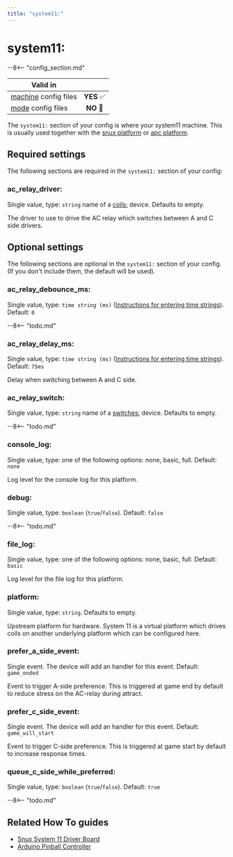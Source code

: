```yaml
---
title: "system11:"
---
```


# system11:


--8<-- "config_section.md"

| Valid in | |
|-----|:----:|
|[machine](instructions/machine_config.md) config files |**YES** :white_check_mark:|
|[mode](instructions/mode_config.md) config files|**NO** :no_entry_sign:|

The `system11:` section of your config is where your system11 machine.
This is usually used together with the
[snux platform](../hardware/snux.md) or
[apc platform](../hardware/apc/index.md).

## Required settings

The following sections are required in the `system11:` section of your
config:

### ac_relay_driver:

Single value, type: `string` name of a [coils:](coils.md) device. Defaults to empty.

The driver to use to drive the AC relay which switches between A and C
side drivers.

## Optional settings

The following sections are optional in the `system11:` section of your
config. (If you don't include them, the default will be used).

### ac_relay_debounce_ms:

Single value, type: `time string (ms)`
([Instructions for entering time strings](instructions/time_strings.md)). Default: `0`

--8<-- "todo.md"

### ac_relay_delay_ms:

Single value, type: `time string (ms)`
([Instructions for entering time strings](instructions/time_strings.md)). Default: `75ms`

Delay when switching between A and C side.

### ac_relay_switch:

Single value, type: `string` name of a
[switches:](switches.md) device. Defaults to
empty.

--8<-- "todo.md"

### console_log:

Single value, type: one of the following options: none, basic, full.
Default: `none`

Log level for the console log for this platform.

### debug:

Single value, type: `boolean` (`true`/`false`). Default: `false`

--8<-- "todo.md"

### file_log:

Single value, type: one of the following options: none, basic, full.
Default: `basic`

Log level for the file log for this platform.

### platform:

Single value, type: `string`. Defaults to empty.

Upstream platform for hardware. System 11 is a virtual platform which
drives coils on another underlying platform which can be configured
here.

### prefer_a_side_event:

Single event. The device will add an handler for this event. Default:
`game_ended`

Event to trigger A-side preference. This is triggered at game end by
default to reduce stress on the AC-relay during attract.

### prefer_c_side_event:

Single event. The device will add an handler for this event. Default:
`game_will_start`

Event to trigger C-side preference. This is triggered at game start by
default to increase response times.

### queue_c_side_while_preferred:

Single value, type: `boolean` (`true`/`false`). Default: `true`

--8<-- "todo.md"

## Related How To guides

* [Snux System 11 Driver Board](../hardware/snux.md)
* [Arduino Pinball Controller](../hardware/apc/index.md)
